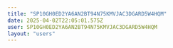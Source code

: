 ```yaml
---
title: "SP10GH0ED2YA6AN2BT94N75KMVJAC3DGARD5W4HQM"
date: 2025-04-02T22:05:01.575Z
user: SP10GH0ED2YA6AN2BT94N75KMVJAC3DGARD5W4HQM
layout: "users"
---
```

    